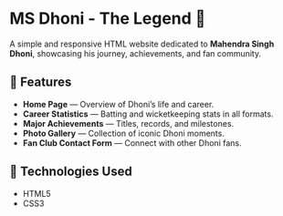 # MS Dhoni - The Legend 🏏

A simple and responsive HTML website dedicated to **Mahendra Singh Dhoni**, showcasing his journey, achievements, and fan community.

## 🌟 Features

- **Home Page** — Overview of Dhoni’s life and career.  
- **Career Statistics** — Batting and wicketkeeping stats in all formats.  
- **Major Achievements** — Titles, records, and milestones.  
- **Photo Gallery** — Collection of iconic Dhoni moments.  
- **Fan Club Contact Form** — Connect with other Dhoni fans.

## 🧰 Technologies Used

- HTML5  
- CSS3  
